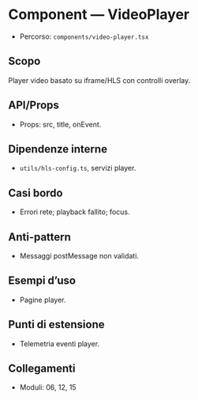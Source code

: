 # Component — VideoPlayer

- Percorso: `components/video-player.tsx`

## Scopo
Player video basato su iframe/HLS con controlli overlay.

## API/Props
- Props: src, title, onEvent.

## Dipendenze interne
- `utils/hls-config.ts`, servizi player.

## Casi bordo
- Errori rete; playback fallito; focus.

## Anti-pattern
- Messaggi postMessage non validati.

## Esempi d’uso
- Pagine player.

## Punti di estensione
- Telemetria eventi player.

## Collegamenti
- Moduli: 06, 12, 15